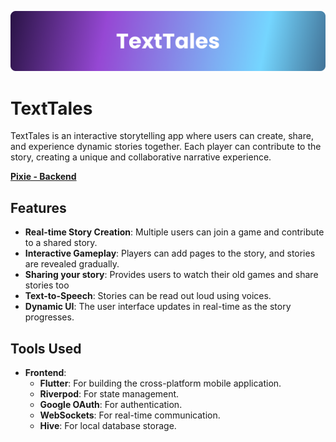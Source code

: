 ![screenshot](/assets/TextTales.png)
# TextTales

TextTales is an interactive storytelling app where users can create, share, and experience dynamic stories together. Each player can contribute to the story, creating a unique and collaborative narrative experience.

[ **Pixie - Backend** ](https://github.com/FrostyCake47/texttales-backend)

## Features

- **Real-time Story Creation**: Multiple users can join a game and contribute to a shared story.
- **Interactive Gameplay**: Players can add pages to the story, and stories are revealed gradually.
- **Sharing your story**: Provides users to watch their old games and share stories too
- **Text-to-Speech**: Stories can be read out loud using voices.
- **Dynamic UI**: The user interface updates in real-time as the story progresses.

## Tools Used

- **Frontend**:
  - **Flutter**: For building the cross-platform mobile application.
  - **Riverpod**: For state management.
  - **Google OAuth**: For authentication.
  - **WebSockets**: For real-time communication.
  - **Hive**: For local database storage.
 
  
